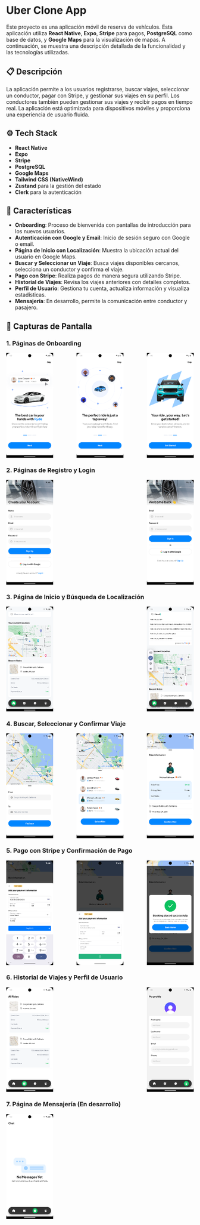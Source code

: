 # Uber Clone App

Este proyecto es una aplicación móvil de reserva de vehículos. Esta aplicación utiliza **React Native**, **Expo**, **Stripe** para pagos, **PostgreSQL** como base de datos, y **Google Maps** para la visualización de mapas. A continuación, se muestra una descripción detallada de la funcionalidad y las tecnologías utilizadas.

## 📋 Descripción

La aplicación permite a los usuarios registrarse, buscar viajes, seleccionar un conductor, pagar con Stripe, y gestionar sus viajes en su perfil. Los conductores también pueden gestionar sus viajes y recibir pagos en tiempo real. La aplicación está optimizada para dispositivos móviles y proporciona una experiencia de usuario fluida.

## ⚙️ Tech Stack

-   **React Native**
-   **Expo**
-   **Stripe**
-   **PostgreSQL**
-   **Google Maps**
-   **Tailwind CSS (NativeWind)**
-   **Zustand** para la gestión del estado
-   **Clerk** para la autenticación

## 🔋 Características

-   **Onboarding**: Proceso de bienvenida con pantallas de introducción para los nuevos usuarios.
-   **Autenticación con Google y Email**: Inicio de sesión seguro con Google o email.
-   **Página de Inicio con Localización**: Muestra la ubicación actual del usuario en Google Maps.
-   **Buscar y Seleccionar un Viaje**: Busca viajes disponibles cercanos, selecciona un conductor y confirma el viaje.
-   **Pago con Stripe**: Realiza pagos de manera segura utilizando Stripe.
-   **Historial de Viajes**: Revisa los viajes anteriores con detalles completos.
-   **Perfil de Usuario**: Gestiona tu cuenta, actualiza información y visualiza estadísticas.
-   **Mensajería**: En desarrollo, permite la comunicación entre conductor y pasajero.

## 🤸 Capturas de Pantalla

### 1. Páginas de Onboarding

<div style="display: flex; justify-content: space-between;">
  <img src="./img/-5.png" alt="Onboarding 1" width="25%">
  <img src="./img/-4.png" alt="Onboarding 2" width="25%">
  <img src="./img/-3.png" alt="Onboarding 3" width="25%">
</div>

### 2. Páginas de Registro y Login

<div style="display: flex; justify-content: space-between;">
  <img src="./img/-2.png" alt="Registro" width="25%">
  <img src="./img/-1.png" alt="Login" width="25%">
</div>

### 3. Página de Inicio y Búsqueda de Localización

<div style="display: flex; justify-content: space-between;">
  <img src="./img/1.png" alt="Home" width="25%">
  <img src="./img/2.png" alt="Búsqueda de Localización" width="25%">
</div>

### 4. Buscar, Seleccionar y Confirmar Viaje

<div style="display: flex; justify-content: space-between;">
  <img src="./img/3.png" alt="Buscar Viaje" width="25%">
  <img src="./img/4.png" alt="Seleccionar Viaje" width="25%">
  <img src="./img/5.png" alt="Confirmar Viaje" width="25%">
</div>

### 5. Pago con Stripe y Confirmación de Pago

<div style="display: flex; justify-content: space-between;">
  <img src="./img/6.png" alt="Pago con Stripe" width="25%">
  <img src="./img/7.png" alt="Pago Exitoso" width="25%">
  <img src="./img/8.png" alt="Modal de Éxito" width="25%">
</div>

### 6. Historial de Viajes y Perfil de Usuario

<div style="display: flex; justify-content: space-between;">
  <img src="./img/9.png" alt="Historial de Viajes" width="25%">
  <img src="./img/10.png" alt="Perfil de Usuario" width="25%">
</div>

### 7. Página de Mensajería (En desarrollo)

<img src="./img/11.png" alt="Mensajería" width="25%">
